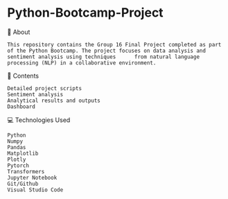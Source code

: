 # Python-Bootcamp-Project

📖 About

    This repository contains the Group 16 Final Project completed as part of the Python Bootcamp. The project focuses on data analysis and sentiment analysis using techniques      from natural language processing (NLP) in a collaborative environment.

📂 Contents

    Detailed project scripts
    Sentiment analysis
    Analytical results and outputs
    Dashboard

💻 Technologies Used

    Python
    Numpy
    Pandas
    Matplotlib
    Plotly
    Pytorch
    Transformers
    Jupyter Notebook
    Git/Github
    Visual Studio Code
    

